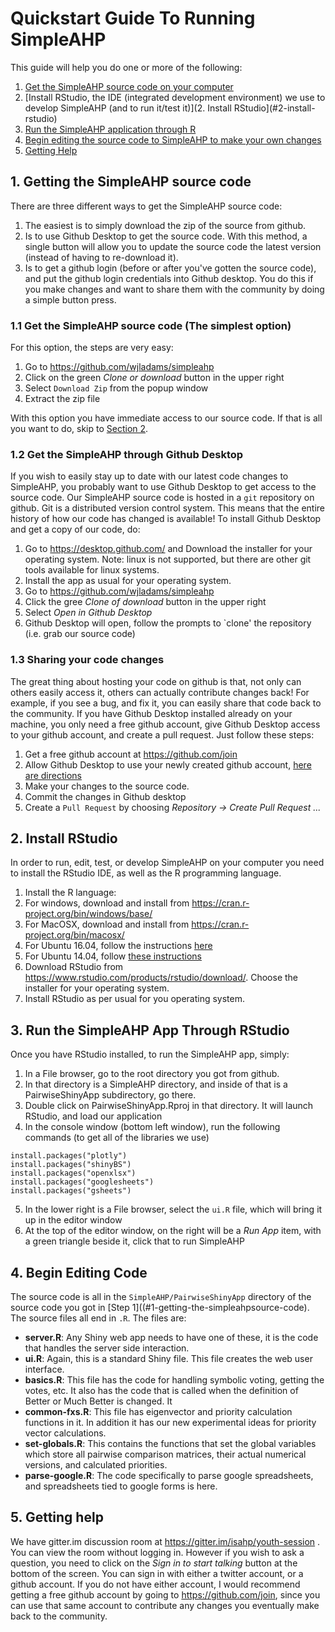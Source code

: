 # Quickstart Guide To Running SimpleAHP
This guide will help you do one or more of the following:

1. [Get the SimpleAHP source code on your computer](#1-getting-the-simpleahpsource-code)
2. [Install RStudio, the IDE (integrated development environment) we use to develop SimpleAHP (and to run it/test it)](2. Install RStudio](#2-install-rstudio)
2. [Run the SimpleAHP application through R](#3-run-the-simpleahp-app-through-rstudio)
3. [Begin editing the source code to SimpleAHP to make your own changes](#4-egin-editing-code)
5. [Getting Help](#5-getting-help)

## 1. Getting the SimpleAHP source code
There are three different ways to get the SimpleAHP source code:

1. The easiest is to simply download the zip of the source from github.
2. Is to use Github Desktop to get the source code.  With this method, a single button will allow you to update the source code the latest version (instead of having to re-download it).
3. Is to get a github login (before or after you've gotten the source code), and put the github login credentials into Github desktop.  You do this if you make changes and want to share them with the community by doing a simple button press.

### 1.1 Get the SimpleAHP source code (The simplest option)
For this option, the steps are very easy:

1. Go to https://github.com/wjladams/simpleahp
2. Click on the green *Clone or download* button in the upper right
3. Select `Download Zip` from the popup window
4. Extract the zip file

With this option you have immediate access to our source code.  If that is all you want to do, skip to
[Section 2](#2-install-rstudio).

### 1.2 Get the SimpleAHP through Github Desktop
If you wish to easily stay up to date with our latest code changes to SimpleAHP, you probably want to use Github Desktop to get access to the source code.  Our SimpleAHP source code is hosted in a `git` repository on github.  Git is a distributed version control system.  This means that the entire history of how our code has changed is available!  To install Github Desktop and get a copy of our code, do:

1. Go to https://desktop.github.com/ and Download the installer for your operating system.  Note: linux is not supported, but there are other git tools available for linux systems.
2. Install the app as usual for your operating system.
3. Go to  https://github.com/wjladams/simpleahp
4. Click the gree *Clone of download* button in the upper right
5. Select *Open in Github Desktop*
6. Github Desktop will open, follow the prompts to `clone' the repository (i.e. grab our source code)

### 1.3 Sharing your code changes
The great thing about hosting your code on github is that, not only can others easily access it, others can actually contribute changes back!  For example, if you see a bug, and fix it, you can easily share that code back to the community.  If you have Github Desktop installed already on your machine, you only need a free github account, give Github Desktop access to your github account, and create a pull request.  Just follow these steps:

1. Get a free github account at https://github.com/join
2. Allow Github Desktop to use your newly created github account, [here are directions](https://help.github.com/desktop/guides/getting-started/authenticating-to-github/)
3. Make your changes to the source code.
4. Commit the changes in Github desktop
5. Create a `Pull Request` by choosing *Repository &#x2192; Create Pull Request ...*


## 2. Install RStudio

In order to run, edit, test, or develop SimpleAHP on your computer you need to install the RStudio IDE, as well as the R programming language.

1. Install the R language:
  1. For windows, download and install from https://cran.r-project.org/bin/windows/base/
  2. For MacOSX, download and install from https://cran.r-project.org/bin/macosx/
  3. For Ubuntu 16.04, follow the instructions [here](https://www.datascienceriot.com/how-to-install-r-in-linux-ubuntu-16-04-xenial-xerus/kris/)
  4. For Ubuntu 14.04, follow [these instructions](http://www.r-bloggers.com/installing-rrstudio-on-ubuntu-14-04/)
2. Download RStudio from https://www.rstudio.com/products/rstudio/download/.  Choose the installer for your operating system.
3. Install RStudio as per usual for you operating system.

## 3. Run the SimpleAHP App Through RStudio
Once you have RStudio installed, to run the SimpleAHP app, simply:

1. In a File browser, go to the root directory you got from github.
2. In that directory is a SimpleAHP directory, and inside of that is a PairwiseShinyApp subdirectory, go there.
3. Double click on PairwiseShinyApp.Rproj in that directory.  It will launch RStudio, and load our application
4. In the console window (bottom left window), run the following commands  (to get all of the libraries we use)

  ```
  install.packages("plotly")
  install.packages("shinyBS")
  install.packages("openxlsx")
  install.packages("googlesheets")
  install.packages("gsheets")
  ```
5. In the lower right is a File browser, select the `ui.R` file, which will bring it up in the editor window
6. At the top of the editor window, on the right will be a *Run App* item, with a green triangle beside it, click that to run SimpleAHP

## 4. Begin Editing Code

The source code is all in the `SimpleAHP/PairwiseShinyApp` directory of the source code you got in [Step 1]((#1-getting-the-simpleahpsource-code).  The source files all end in `.R`.  The files are:

* **server.R**: Any Shiny web app needs to have one of these, it is the code that handles the server side interaction.
* **ui.R**: Again, this is a standard Shiny file.  This file creates the web user interface.
* **basics.R**: This file has the code for handling symbolic voting, getting the votes, etc.  It also has the code that is called when the definition of Better or Much Better is changed.  It
* **common-fxs.R**: This file has eigenvector and priority calculation functions in it.  In addition it has our new experimental ideas for priority vector calculations.
* **set-globals.R**: This contains the functions that set the global variables which store all pairwise comparison matrices, their actual numerical versions, and calculated priorities.
* **parse-google.R**: The code specifically to parse google spreadsheets, and spreadsheets tied to google forms is here.

## 5. Getting help

We have gitter.im discussion room at https://gitter.im/isahp/youth-session .  You can view the room without logging in.  However if you wish to ask a question, you need to click on the *Sign in to start talking* button at the bottom of the screen.  You can sign in with either a twitter account, or a github account.  If you do not have either account, I would recommend getting a free github account by going to https://github.com/join, since you can use that same account to contribute any changes you eventually make back to the community.
